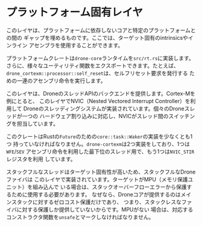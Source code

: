 # プラットフォーム固有レイヤ

このレイヤは、プラットフォームに依存しないコアと特定のプラットフォームとの間の
ギャップを埋めるものです。ここでは、ターゲット固有のintrinsicsやインライン
アセンブラを使用することができます。

プラットフォームクレートは`drone-core`ランタイムを`src/rt.rs`に実装します。
さらに、様々なユーティリティ関数をエクスポートできます。たとえば、`drone_cortexm::processor::self_reset`は、セルフリセット要求を発行する
ための一連のアセンブリ命令を実行します。

このレイヤは、DroneのスレッドAPIのバックエンドを提供します。Cortex-Mを例にとると、
このレイヤでNVIC（Nested Vectored Interrupt Controller）を利用して
Droneのスレッディングシステムが実装されています。個々のDroneスレッドが一つの
ハードウェア割り込みに対応し、NVICがスレッド間のスイッチングを担当しています。

このクレートはRustの`Future`のための`core::task::Waker`の実装を少なくとも1つ
持っていなければなりません。`drone-cortexm`は2つ実装をしており、1つは`WFE`/`SEV`
アセンブリ命令を利用した最下位のスレッド用で、もう1つは`NVIC_STIR`レジスタを利用
しています。

スタックフルなスレッドはターゲット固有性が高いため、スタックフルなDroneファイバは
このレイヤで実装されています。ターゲットがMPU（メモリ保護ユニット）を組み込んで
いる場合は、スタックオーバーフローエラーから保護するために使用する必要があります。
なぜなら、Droneコアが提供するのはメインスタックに対するゼロコスト保護だけであり、
つまり、スタックレスなファイバに対する保護しか提供していないからです。MPUがない
場合は、対応するコンストラクタ関数を`unsafe`とマークしなければなりません。
